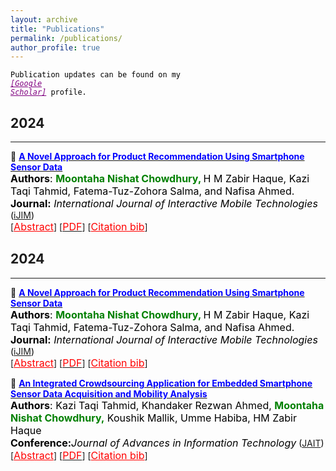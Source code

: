 ```yaml
---
layout: archive
title: "Publications"
permalink: /publications/
author_profile: true
---
```


<code style="color:black;">Publication updates can be found on my <a style ="color:#800080;" href="https://scholar.google.com/citations?user=eYJP5BUAAAAJ&hl=en"><em>[Google Scholar]</em></a> profile.</code>


## 2024
---------
<!-- Paper 02 -->
📌 [<span style="color:Blue">**A Novel Approach for Product Recommendation Using Smartphone Sensor Data**</span>](https://online-journals.org/index.php/i-jim/article/view/31617)<br>
<span style="color:black">
	<font size="3"><strong>Authors</strong>: <strong style="color:green">Moontaha Nishat Chowdhury, </strong> H M Zabir Haque, Kazi Taqi Tahmid, Fatema-Tuz-Zohora Salma, and Nafisa Ahmed. </font>
</span>
<br>
<span style="color:black">
	<font size="3"><strong>Journal:</strong><em> International Journal of Interactive Mobile Technologies</em></font> ([iJIM](https://online-journals.org/index.php/i-jim/issue/view/869))
</span>
<br>
[<a style="color:red;" href="#" onclick="$('#iran2022_abstract').toggle();return false;"><font size="3">Abstract</font></a>] [[<span style ="color:red"><font size="3">PDF</font></span>](https://www.researchgate.net/publication/363155563_A_Novel_Approach_for_Product_Recommendation_Using_Smartphone_Sensor_Data)] [<a style="color:red;" href="#" onclick="$('#iran2022_bib').toggle();return false;"><font size="3">Citation bib</font></a>] 

<div id="iran2022_bib" class="bib" style="display:none;">
	<pre>
		@article{chowdhury2022novel,
		title={A Novel Approach for Product Recommendation Using Smartphone Sensor Data.},
		author={Chowdhury, Moontaha Nishat and Haque, HM and Tahmid, Kazi Taqi and Salma, Fatema-Tuz-Zohora and Ahmed, Nafisa},
		journal={International Journal of Interactive Mobile Technologies},
		volume={16},
		number={16},
		year={2022}
}
	</pre>
</div>

<div id="iran2022_abstract" class="abstract" style="display:none;">
	<p style="text-align:justify; color:black;"> 
		<font size="3">
			Human Activity-based studies have become an omnipresent 
research topic in Machine Learning. Considering the countless impacts of human 
activity on persons' everyday life, we have analyzed the correlation between 
human activity and their product preferences in our study and proposed that 
daily human activity could be a metric for product recommendation models. 
To address this previously unaccounted phenomenon, a new approach is pre
sented in our study that gives real-time recommendations to users by observing 
their activeness in daily life. However, product recommendation systems mostly 
believe in ratings, and the purchase behavior of users instead of investigating the 
precious insights of users' daily activities. But we examined smartphones' GPS 
sensor data using machine learning algorithms to urge insights from users' daily 
activeness and proposed a model for predicting the product of interest of the 
purchasers, based on the activeness of their daily life. Moreover, based on our 
model, we have introduced a prototype of a real-time recommendation system, 
especially for the retail shops that rely on users' implicit data from smartphone 
sensors to form product recommendations. For conducting our study, we devel
oped an android application that-collects embedded smartphone sensor data 
and can detect objects to provide product recommendations and product details. 
Experiment shows, that our proffered daily activeness-based recommendation 
system using smartphone sensor data, performs with a precision of 66%, but 
it is also a promising performance because it does not use customers' explicit 
feedback.
		</font>
	</p>
</div>






## 2024
---------
<!-- Paper 02 -->
📌 [<span style="color:Blue">**A Novel Approach for Product Recommendation Using Smartphone Sensor Data**</span>](https://online-journals.org/index.php/i-jim/article/view/31617)<br>
<span style="color:black">
	<font size="3"><strong>Authors</strong>: <strong style="color:green">Moontaha Nishat Chowdhury, </strong> H M Zabir Haque, Kazi Taqi Tahmid, Fatema-Tuz-Zohora Salma, and Nafisa Ahmed. </font>
</span>
<br>
<span style="color:black">
	<font size="3"><strong>Journal:</strong><em> International Journal of Interactive Mobile Technologies</em></font> ([iJIM](https://online-journals.org/index.php/i-jim/issue/view/869))
</span>
<br>
[<a style="color:red;" href="#" onclick="$('#iran2022_abstract').toggle();return false;"><font size="3">Abstract</font></a>] [[<span style ="color:red"><font size="3">PDF</font></span>](https://www.researchgate.net/publication/363155563_A_Novel_Approach_for_Product_Recommendation_Using_Smartphone_Sensor_Data)] [<a style="color:red;" href="#" onclick="$('#iran2022_bib').toggle();return false;"><font size="3">Citation bib</font></a>] 

<div id="iran2022_bib" class="bib" style="display:none;">
	<pre>
		@article{chowdhury2022novel,
		title={A Novel Approach for Product Recommendation Using Smartphone Sensor Data.},
		author={Chowdhury, Moontaha Nishat and Haque, HM and Tahmid, Kazi Taqi and Salma, Fatema-Tuz-Zohora and Ahmed, Nafisa},
		journal={International Journal of Interactive Mobile Technologies},
		volume={16},
		number={16},
		year={2022}
}
	</pre>
</div>

<div id="iran2022_abstract" class="abstract" style="display:none;">
	<p style="text-align:justify; color:black;"> 
		<font size="3">
			Human Activity-based studies have become an omnipresent 
research topic in Machine Learning. Considering the countless impacts of human 
activity on persons' everyday life, we have analyzed the correlation between 
human activity and their product preferences in our study and proposed that 
daily human activity could be a metric for product recommendation models. 
To address this previously unaccounted phenomenon, a new approach is pre
sented in our study that gives real-time recommendations to users by observing 
their activeness in daily life. However, product recommendation systems mostly 
believe in ratings, and the purchase behavior of users instead of investigating the 
precious insights of users' daily activities. But we examined smartphones' GPS 
sensor data using machine learning algorithms to urge insights from users' daily 
activeness and proposed a model for predicting the product of interest of the 
purchasers, based on the activeness of their daily life. Moreover, based on our 
model, we have introduced a prototype of a real-time recommendation system, 
especially for the retail shops that rely on users' implicit data from smartphone 
sensors to form product recommendations. For conducting our study, we devel
oped an android application that-collects embedded smartphone sensor data 
and can detect objects to provide product recommendations and product details. 
Experiment shows, that our proffered daily activeness-based recommendation 
system using smartphone sensor data, performs with a precision of 66%, but 
it is also a promising performance because it does not use customers' explicit 
feedback.
		</font>
	</p>
</div>

<!-- Paper 01 -->
📌 [<span style="color:Blue">**An Integrated Crowdsourcing Application for Embedded Smartphone Sensor Data Acquisition and Mobility Analysis**</span>](http://www.jait.us/index.php?m=content&c=index&a=show&catid=221&id=1258)<br>
<span style="color:black">
	<font size="3"><strong>Authors</strong>: Kazi Taqi Tahmid, Khandaker Rezwan Ahmed, <strong style="color:green">Moontaha Nishat Chowdhury,</strong> Koushik Mallik, Umme Habiba, HM Zabir Haque</font>
</span>
<br>
<span style="color:black">
	<font size="3"><strong>Conference:</strong><em>Journal of Advances in Information Technology</em></font> ([JAIT](http://www.jait.us/index.php?m=content&c=index&a=lists&catid=221))
</span>
<br>
[<a style="color:red;" href="#" onclick="$('#icfirb2022_abstract').toggle();return false;"><font size="3">Abstract</font></a>] [[<span style ="color:red"><font size="3">PDF</font></span>](https://www.researchgate.net/publication/364280828_An_Integrated_Crowdsourcing_Application_for_Embedded_Smartphone_Sensor_Data_Acquisition_and_Mobility_Analysis)] [<a style="color:red;" href="#" onclick="$('#icfirb2022_bib').toggle();return false;"><font size="3">Citation bib</font></a>] 

<div id="icfirb2022_bib" class="bib" style="display:none;">
	<pre>
		@article{tahmid2022integrated,
		title={An Integrated Crowdsourcing Application for Embedded Smartphone Sensor Data Acquisition and Mobility Analysis},
		author={Tahmid, Kazi Taqi and Ahmed, Khandaker Rezwan and Chowdhury, Moontaha Nishat and Mallik, Koushik and Habiba, Umme and Haque, HM Zabir},
		journal={Journal of Advances in Information Technology Vol},
		volume={13},
		number={5},
		year={2022}
	}
	</pre>
</div>

<div id="icfirb2022_abstract" class="abstract" style="display:none;">
	<p style="text-align:justify; color:black;"> 
		<font size="3">
			The proliferation of smartphones has become a 
ubiquitous platform for acquiring and analyzing data. 
Smartphones' embedded sensors have become an effective 
source for human spatial and activity-based analysis. 
Machine Learning (ML) has made significant progress in 
learning features from these raw sensor data with high 
accuracy. However, domain experts, knowing ML, can apply 
machine learning techniques for various aspects. In this 
research, we have introduced-a smartphone sensor data 
collection and analysis platform for people in general who 
have little or no knowledge of machine learning but can avail 
the services of machine learning for their purpose. We have 
built an Android application for collecting sensor data and 
developed an Automated Machine Learning (AutoML) based 
web platform for data pre-processing, visualization, and 
analysis. Spatial analysis has been conducted on our AutoML 
based web application on GPS sensor data. We evaluated the 
most visited places of our app users using clustering 
techniques. The experiment shows that the DBSCAN 
clustering algorithm gives superior performance over K
means clustering for our spatial analysis on GPS sensor data. 
		</font>
	</p>
</div>


